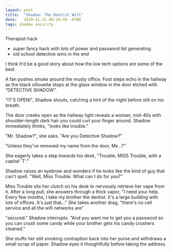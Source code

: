 ```yaml
---
layout: post
title:  "Shadow: The Dentist Wifi"
date:   2019-11-21 06:20:49 -0700
tags: shadow security
---
```


Therapist-hack

- super fancy hack with lots of power and password list generating
- old school detective wins in the end

I think it'd be a good story about how the low tech options are some of the best



A fan pushes smoke around the musty office. Foot steps echo in the hallway as the black sillouette stops at the glass window in the door etched with "DETECTIVE SHADOW".

"IT'S OPEN!", Shadow shouts, catching a hint of the night before still on his breath.

The door creeks open as the hallway light reveals a woman, mid-40s with shoulder-length dark hair you could curl your finger around. Shadow immediately thinks, "looks like trouble."

"Mr. Shadow?", she asks. "Are you Detective Shadow?"

"Unless they've removed my name from the door, Ms...?"

She eagerly takes a step towards his desk, "Trouble. MISS Trouble, with a capital 'T'."

Shadow raises an eyebrow and wonders if he looks like the kind of guy that can't spell. "Well, Miss Trouble. What can I do for you?"

Miss Trouble sits her clutch on his desk to nervously retrieve her vape from it. After a long pull, she answers through a thick vapor, "I need your help. Every few months, I take my brother the dentist. It's a large building with lots of offices. It's just that..." She takes another drag, "there's no cell service and all the wifi networks are"

"secured." Shadow interrupts. "And you want me to get you a password so you can crush some candy while your brother gets his candy crushers cleaned."

She stuffs her still smoking contraption back into her purse and withdraws a small scrap of paper. Shadow eyes it thoughtfully before taking the address.
